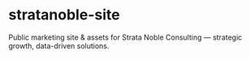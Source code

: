 # stratanoble-site
Public marketing site &amp; assets for Strata Noble Consulting — strategic growth, data-driven solutions.
